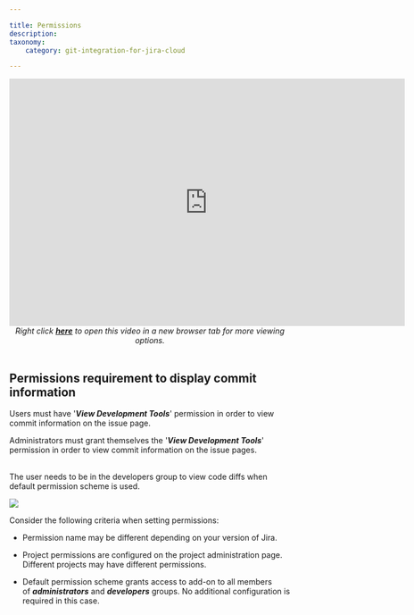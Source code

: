 ```yaml
---

title: Permissions
description:
taxonomy:
    category: git-integration-for-jira-cloud

---
```


<div class='embed-container embed-container--16-10'>
    <iframe width='709' height='443' src='https://fast.wistia.com/embed/iframe/21vd3arsj6?videoFoam=true' frameborder='0' allowfullscreen ></iframe>
</div>

<div align='center'>
    <i>Right click <a href='https://bigbrassband.wistia.com/medias/21vd3arsj6'><b>here</b></a> to open this video in a new browser tab for more viewing options.</i>
</div>
<br>

## Permissions requirement to display commit information

<div class="bbb-callout bbb--alert">
    <div class="irow">
    <div class="ilogobox">
        <span class="logoimg"></span>
    </div>
    <div class="imsgbox">
        Users must have '<b><i>View Development Tools</i></b>' permission in order to view commit information on the issue page.<p style='margin-bottom: 0px'>Administrators must grant themselves the '<b><i>View Development Tools</i></b>' permission in order to view commit information on the issue pages.</p>
    </div>
    </div>
</div>
<br>

The user needs to be in the developers group to view code diffs when default permission scheme is used.

![](https://bigbrassband.atlassian.net/wiki/download/thumbnails/405962836/view-dev-tools-project-acl(c).png?version=1&modificationDate=1585811271845&cacheVersion=1&api=v2&width=680&height=361)


Consider the following criteria when setting permissions:

*   Permission name may be different depending on your version of Jira.

*   Project permissions are configured on the project administration page. Different projects may have different permissions.

*   Default permission scheme grants access to add-on to all members of _**administrators**_ and _**developers**_ groups. No additional configuration is required in this case.

